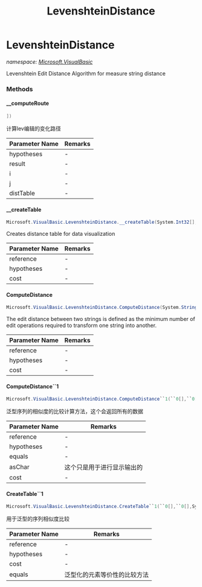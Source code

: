 ﻿---
title: LevenshteinDistance
---

# LevenshteinDistance
_namespace: [Microsoft.VisualBasic](N-Microsoft.VisualBasic.html)_

Levenshtein Edit Distance Algorithm for measure string distance

### Methods

#### __computeRoute
```csharp
])
```
计算lev编辑的变化路径

|Parameter Name|Remarks|
|--------------|-------|
|hypotheses|-|
|result|-|
|i|-|
|j|-|
|distTable|-|


#### __createTable
```csharp
Microsoft.VisualBasic.LevenshteinDistance.__createTable(System.Int32[],System.Int32[],System.Double)
```
Creates distance table for data visualization

|Parameter Name|Remarks|
|--------------|-------|
|reference|-|
|hypotheses|-|
|cost|-|


#### ComputeDistance
```csharp
Microsoft.VisualBasic.LevenshteinDistance.ComputeDistance(System.String,System.String,System.Double)
```
The edit distance between two strings is defined as the minimum number of
 edit operations required to transform one string into another.

|Parameter Name|Remarks|
|--------------|-------|
|reference|-|
|hypotheses|-|
|cost|-|


#### ComputeDistance``1
```csharp
Microsoft.VisualBasic.LevenshteinDistance.ComputeDistance``1(``0[],``0[],Microsoft.VisualBasic.LevenshteinDistance.Equals{``0},Microsoft.VisualBasic.LevenshteinDistance.ToChar{``0},System.Double)
```
泛型序列的相似度的比较计算方法，这个会返回所有的数据

|Parameter Name|Remarks|
|--------------|-------|
|reference|-|
|hypotheses|-|
|equals|-|
|asChar|这个只是用于进行显示输出的|
|cost|-|


#### CreateTable``1
```csharp
Microsoft.VisualBasic.LevenshteinDistance.CreateTable``1(``0[],``0[],System.Double,Microsoft.VisualBasic.LevenshteinDistance.Equals{``0})
```
用于泛型的序列相似度比较

|Parameter Name|Remarks|
|--------------|-------|
|reference|-|
|hypotheses|-|
|cost|-|
|equals|泛型化的元素等价性的比较方法|





